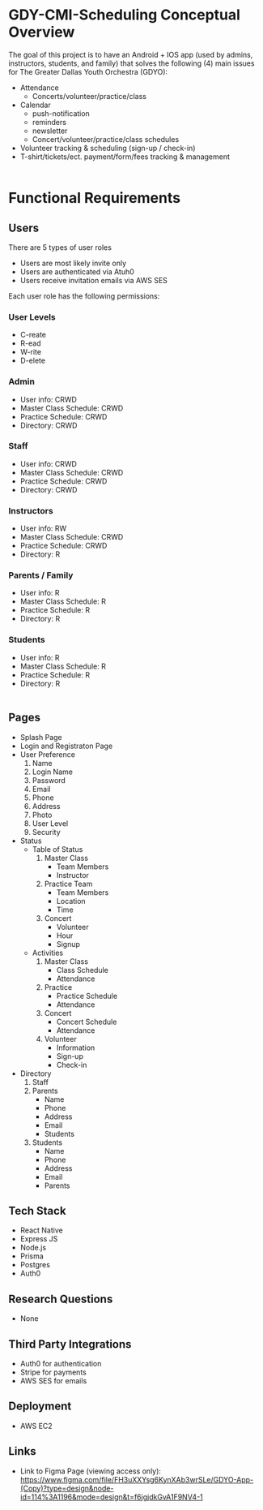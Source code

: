 # GDY-CMI-Scheduling Conceptual Overview
The goal of this project is to have an Android + IOS app (used by admins, instructors, students, and family) that solves the following (4) main issues for The Greater Dallas Youth Orchestra (GDYO): 
* Attendance
    * Concerts/volunteer/practice/class
* Calendar
    * push-notification
    * reminders
    * newsletter
    * Concert/volunteer/practice/class schedules
* Volunteer tracking & scheduling (sign-up / check-in)
* T-shirt/tickets/ect. payment/form/fees tracking & management
<br><br/>

# Functional Requirements
## Users
There are 5 types of user roles
* Users are most likely invite only
* Users are authenticated via Atuh0
* Users receive invitation emails via AWS SES

Each user role has the following permissions:

### User Levels
* C-reate
* R-ead
* W-rite
* D-elete

### Admin
* User info: CRWD
* Master Class Schedule: CRWD
* Practice Schedule: CRWD
* Directory: CRWD

### Staff
* User info: CRWD
* Master Class Schedule: CRWD
* Practice Schedule: CRWD
* Directory: CRWD

### Instructors
* User info: RW
* Master Class Schedule: CRWD
* Practice Schedule: CRWD
* Directory: R
### Parents / Family
* User info: R
* Master Class Schedule: R
* Practice Schedule: R
* Directory: R

### Students
* User info: R
* Master Class Schedule: R
* Practice Schedule: R
* Directory: R
<br><br/>

## Pages
* Splash Page
* Login and Registraton Page
* User Preference
    1. Name
    2. Login Name
    3. Password
    4. Email
    5. Phone
    6. Address
    7. Photo
    8. User Level
    9. Security
* Status
    * Table of Status
        1. Master Class
            * Team Members
            * Instructor
        2. Practice Team
            * Team Members
            * Location
            * Time
        3. Concert
            * Volunteer
            * Hour
            * Signup
    * Activities
        1. Master Class
            * Class Schedule
            * Attendance
        2. Practice
            * Practice Schedule
            * Attendance
        3. Concert
            * Concert Schedule
            * Attendance
        4. Volunteer
            * Information
            * Sign-up
            * Check-in
* Directory
    1. Staff
    2. Parents
        * Name
        * Phone
        * Address
        * Email
        * Students
    3. Students
        * Name
        * Phone
        * Address
        * Email
        * Parents

## Tech Stack
* React Native
* Express JS
* Node.js
* Prisma
* Postgres
* Auth0

## Research Questions
* None

## Third Party Integrations
* Auth0 for authentication
* Stripe for payments
* AWS SES for emails

## Deployment 
* AWS EC2

## Links
* Link to Figma Page (viewing access only): https://www.figma.com/file/FH3uXXYsg6KynXAb3wrSLe/GDYO-App-(Copy)?type=design&node-id=114%3A1196&mode=design&t=f6jgjdkGvA1F9NV4-1